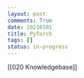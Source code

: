 ```yaml
---
layout: post
comments: True
date: 20210101
title: PyTorch
tags: []
status: in-progress
---
```


[[020 Knowledgebase]]
